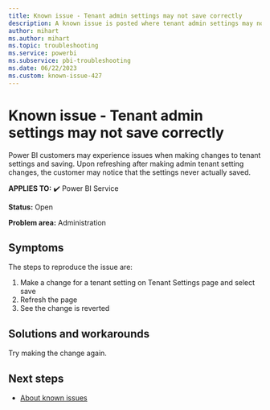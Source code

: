 ```yaml
---
title: Known issue - Tenant admin settings may not save correctly
description: A known issue is posted where tenant admin settings may not save correctly.
author: mihart
ms.author: mihart
ms.topic: troubleshooting  
ms.service: powerbi
ms.subservice: pbi-troubleshooting
ms.date: 06/22/2023
ms.custom: known-issue-427
---
```


# Known issue - Tenant admin settings may not save correctly

Power BI customers may experience issues when making changes to tenant settings and saving. Upon refreshing after making admin tenant setting changes, the customer may notice that the settings never actually saved.

**APPLIES TO:** ✔️ Power BI Service

**Status:** Open

**Problem area:** Administration

## Symptoms

The steps to reproduce the issue are:
1. Make a change for a tenant setting on Tenant Settings page and select save
1. Refresh the page
1. See the change is reverted

## Solutions and workarounds

Try making the change again.

## Next steps

- [About known issues](/power-bi/troubleshoot/known-issues/power-bi-known-issues)
